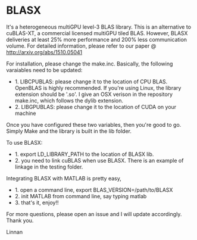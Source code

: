 # BLASX 
It's a heterogeneous multiGPU level-3 BLAS library. This is an alternative to cuBLAS-XT, a commercial licensed multiGPU tiled BLAS. However, BLASX deliveries at least 25% more performance and 200% less communication volume. For detailed information, please refer to our paper @ http://arxiv.org/abs/1510.05041

For installation, please change the make.inc. Basically, the following varaiables need to be updated:
<ul>
<li>
1. LIBCPUBLAS: please change it to the location of CPU BLAS. OpenBLAS is highly recommended. If you're using Linux, the library extension should be '.so'. I give an OSX verison in the repository make.inc, which follows the dylib extension.
</li>
<li>
2. LIBGPUBLAS: please change it to the location of CUDA on your machine
</li>
</ul>

Once you have configured these two variables, then you're good to go. Simply Make and the library is built in the lib folder.

To use BLASX:
<ul>
<li>
1. export LD_LIBRARY_PATH to the location of BLASX lib.
</li>
<li>
2. you need to link cuBLAS when use BLASX. There is an example of linkage in the testing folder.
</li>
</ul>
Integrating BLASX with MATLAB is pretty easy,

<ul>
</li>
<li>
1. open a command line, export BLAS_VERSION=/path/to/BLASX
</li>
<li>
2. init MATLAB from command line, say typing matlab
</li>
<li>
3. that's it, enjoy!!
</li>
</ul>
For more questions, please open an issue and I will update accordingly. Thank you.

Linnan
